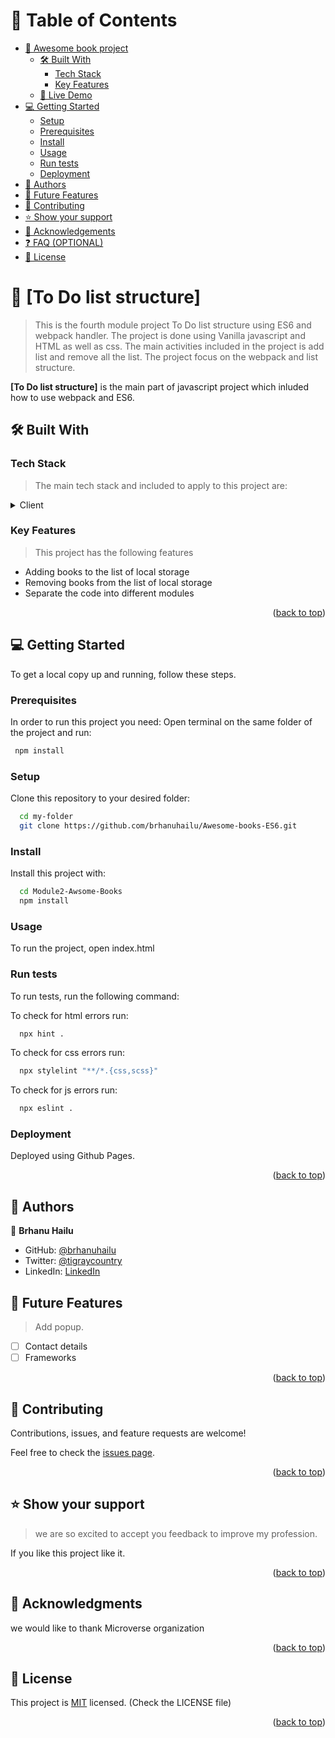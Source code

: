 <a name="readme-top"></a>

# 📗 Table of Contents

- [📖 Awesome book project](#about-project)
  - [🛠 Built With](#built-with)
    - [Tech Stack](#tech-stack)
    - [Key Features](#key-features)
  - [🚀 Live Demo](#live-demo)
- [💻 Getting Started](#getting-started)
  - [Setup](#setup)
  - [Prerequisites](#prerequisites)
  - [Install](#install)
  - [Usage](#usage)
  - [Run tests](#run-tests)
  - [Deployment](#triangular_flag_on_post-deployment)
- [👥 Authors](#authors)
- [🔭 Future Features](#future-features)
- [🤝 Contributing](#contributing)
- [⭐️ Show your support](#support)
- [🙏 Acknowledgements](#acknowledgements)
- [❓ FAQ (OPTIONAL)](#faq)
- [📝 License](#license)

<!-- PROJECT DESCRIPTION -->

# 📖 [To Do list structure] <a name="about-project"></a>

> This is the fourth module project To Do list structure using ES6 and webpack handler. The project is done using Vanilla javascript and HTML as well as css.
> The main activities included in the project is add list and remove all the list. The project focus on the webpack and list structure.

**[To Do list structure]** is the main part of javascript project which inluded how to use webpack and ES6.

## 🛠 Built With <a name="built-with"></a>

### Tech Stack <a name="tech-stack"></a>

> The main tech stack and included to apply to this project are:

<details>
  <summary>Client</summary>
  <ul>
    <li><a href="https://www.w3schools.com/html/default.asp">Html</a></li>
    <li><a href="https://www.w3schools.com/css/default.asp">CSS</a></li>
    <li><a href="https://www.w3schools.com/js/">Javascript</a></li>
  </ul>
</details>

<!-- Features -->

### Key Features <a name="key-features"></a>

> This project has the following features

- Adding books to the list of local storage
- Removing books from the list of local storage
- Separate the code into different modules

<p align="right">(<a href="#readme-top">back to top</a>)</p>
<!--video description-->
<!-- LIVE DEMO -->

<!-- GETTING STARTED -->

## 💻 Getting Started <a name="getting-started"></a>

To get a local copy up and running, follow these steps.

### Prerequisites

In order to run this project you need:
Open terminal on the same folder of the project and run:

```sh
 npm install
```

### Setup

Clone this repository to your desired folder:

```sh
  cd my-folder
  git clone https://github.com/brhanuhailu/Awesome-books-ES6.git
```

### Install

Install this project with:

```sh
  cd Module2-Awsome-Books
  npm install
```

### Usage

To run the project, open index.html

### Run tests

To run tests, run the following command:

To check for html errors run:

```sh
  npx hint .
```

To check for css errors run:

```sh
  npx stylelint "**/*.{css,scss}"
```

To check for js errors run:

```sh
  npx eslint .
```

### Deployment

Deployed using Github Pages.

<p align="right">(<a href="#readme-top">back to top</a>)</p>

<!-- AUTHORS -->

## 👥 Authors <a name="authors"></a>

👤 **Brhanu Hailu**

- GitHub: [@brhanuhailu](https://github.com/brhanuhailu)
- Twitter: [@tigraycountry](https://twitter.com/TigrayCountry)
- LinkedIn: [LinkedIn](https://www.linkedin.com/in/brhanu-hailu-85578a246/)

<!-- FUTURE FEATURES -->

## 🔭 Future Features <a name="future-features"></a>

> Add popup.

- [ ] Contact details
- [ ] Frameworks

<p align="right">(<a href="#readme-top">back to top</a>)</p>

<!-- CONTRIBUTING -->

## 🤝 Contributing <a name="contributing"></a>

Contributions, issues, and feature requests are welcome!

Feel free to check the [issues page](https://github.com/brhanuhailu/Awesome-books-ES6/issues).

<p align="right">(<a href="#readme-top">back to top</a>)</p>

<!-- SUPPORT -->

## ⭐️ Show your support <a name="support"></a>

> we are so excited to accept you feedback to improve my profession.

If you like this project like it.

<p align="right">(<a href="#readme-top">back to top</a>)</p>

<!-- ACKNOWLEDGEMENTS -->

## 🙏 Acknowledgments <a name="acknowledgements"></a>

we would like to thank Microverse organization

<p align="right">(<a href="#readme-top">back to top</a>)</p>

<!-- FAQ (optional) -->

<!-- LICENSE -->

## 📝 License <a name="license"></a>

This project is [MIT](https://github.com/brhanuhailu/Awesome-books-ES6/issues) licensed.
(Check the LICENSE file)

<p align="right">(<a href="#readme-top">back to top</a>)</p>

